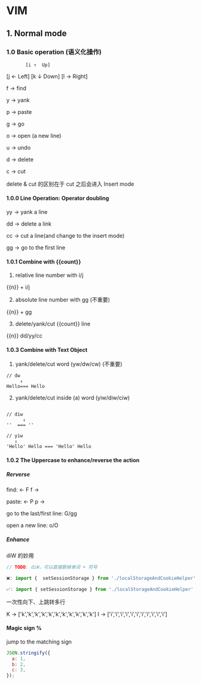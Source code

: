# VIM

## 1. Normal mode

### 1.0 Basic operation (语义化操作)

           [i ↑  Up]

[j ← Left] [k ↓ Down] [l → Right]

f -> find

y -> yank

p -> paste

g -> go

o -> open (a new line)

u -> undo

d -> delete

c -> cut

delete & cut 的区别在于 cut 之后会进入 Insert mode

#### 1.0.0 Line Operation: Operator doubling

yy -> yank a line

dd -> delete a link

cc -> cut a line(and change to the insert mode)

gg -> go to the first line

#### 1.0.1 Combine with {{count}}

1. relative line number with i/j

{{n}} + i/j

2. absolute line number with gg (不重要)

{{n}} + gg

3. delete/yank/cut {{count}} line

{{n}} dd/yy/cc

#### 1.0.3 Combine with Text Object

1. yank/delete/cut word (yw/dw/cw) (不重要)

```
// dw
     ↓
Hello=== Hello
```

2. yank/delete/cut inside (a) word (yiw/diw/ciw)

```

// diw
      ↓
''  === ''

// yiw
   ↓
'Hello' Hello === 'Hello' Hello
```

#### 1.0.2 The Uppercase to enhance/reverse the action

##### Rerverse

find: <- F f ->

paste: <- P p ->

go to the last/first line: G/gg

open a new line: o/O

##### Enhance

diW 的妙用

```ts
// TODO: diW，可以直接删掉单词 + 符号

❌: import {  setSessionStorage } from './localStorageAndCookieHelper'

✅: import { setSessionStorage } from './localStorageAndCookieHelper'
```

一次性向下、上跳转多行

K -> ['k','k','k','k','k','k','k','k','k','k','k']
I -> ['i','i','i','i','i','i','i','i','i','i','i']

#### Magic sign %

jump to the matching sign

```js
JSON.stringify({
  a: 1,
  b: 2,
  c: 3,
});
```
